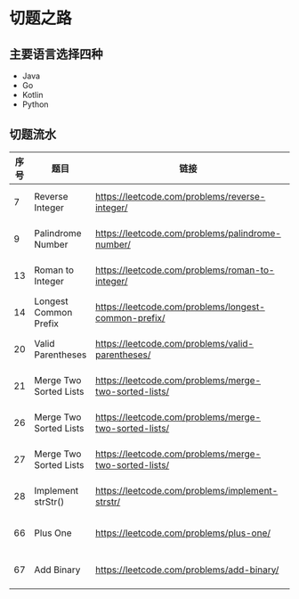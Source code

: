 # 切题之路
## 主要语言选择四种
- Java
- Go
- Kotlin
- Python

## 切题流水

|  序号 |  题目   | 链接  | 解题报告 |
|  ---- |  ----  | ----  | ----  |
|  7 | Reverse Integer  | https://leetcode.com/problems/reverse-integer/ |  [Java](./src/main/java/org/example/leetcode/java/LeetCode0007.java) [Go](./src/main/java/org/example/leetcode/go/go0007.go) [Kotlin](./src/main/java/org/example/leetcode/kotlin/kt0007.kt) |
|  9 | Palindrome Number  | https://leetcode.com/problems/palindrome-number/ |  [Java](./src/main/java/org/example/leetcode/java/LeetCode0009.java) [Go](./src/main/java/org/example/leetcode/go/go0009.go) [Kotlin](./src/main/java/org/example/leetcode/kotlin/kt0009.kt) |
|  13 | Roman to Integer  | https://leetcode.com/problems/roman-to-integer/ |  [Java](./src/main/java/org/example/leetcode/java/LeetCode0013.java) [Go](./src/main/java/org/example/leetcode/go/go0013.go) [Kotlin](./src/main/java/org/example/leetcode/kotlin/kt0013.kt) |
|  14 | Longest Common Prefix | https://leetcode.com/problems/longest-common-prefix/ |  [Java](./src/main/java/org/example/leetcode/java/LeetCode0014.java) [Go](./src/main/java/org/example/leetcode/go/go0014.go) [Kotlin](./src/main/java/org/example/leetcode/kotlin/kt0014.kt) |
|  20 | Valid Parentheses | https://leetcode.com/problems/valid-parentheses/ |  [Java](./src/main/java/org/example/leetcode/java/LeetCode0020.java) [Go](./src/main/java/org/example/leetcode/go/go0020.go) [Kotlin](./src/main/java/org/example/leetcode/kotlin/kt0020.kt) |
|  21 | Merge Two Sorted Lists | https://leetcode.com/problems/merge-two-sorted-lists/ |  [Java](./src/main/java/org/example/leetcode/java/LeetCode0021.java) [Go](./src/main/java/org/example/leetcode/go/go0021.go) [Kotlin](./src/main/java/org/example/leetcode/kotlin/kt0021.kt) |
|  26 | Merge Two Sorted Lists | https://leetcode.com/problems/merge-two-sorted-lists/ |  [Java](./src/main/java/org/example/leetcode/java/LeetCode0026.java) [Go](./src/main/java/org/example/leetcode/go/go0026.go) [Kotlin](./src/main/java/org/example/leetcode/kotlin/kt0026.kt) |
|  27 | Merge Two Sorted Lists | https://leetcode.com/problems/merge-two-sorted-lists/ |  [Java](./src/main/java/org/example/leetcode/java/LeetCode0027.java) [Go](./src/main/java/org/example/leetcode/go/go0027.go) [Kotlin](./src/main/java/org/example/leetcode/kotlin/kt0027.kt) |
|  28 | Implement strStr() | https://leetcode.com/problems/implement-strstr/ |  [Java](./src/main/java/org/example/leetcode/java/LeetCode0028.java) [Go](./src/main/java/org/example/leetcode/go/go0028.go) [Kotlin](./src/main/java/org/example/leetcode/kotlin/kt0028.kt) |
|  66 | Plus One | https://leetcode.com/problems/plus-one/ |  [Java](./src/main/java/org/example/leetcode/java/LeetCode0066.java) [Go](./src/main/java/org/example/leetcode/go/go0066.go) [Kotlin](./src/main/java/org/example/leetcode/kotlin/kt0066.kt) |
|  67 | Add Binary | https://leetcode.com/problems/add-binary/ |  [Java](./src/main/java/org/example/leetcode/java/LeetCode0067.java) [Go](./src/main/java/org/example/leetcode/go/go0067.go) [Kotlin](./src/main/java/org/example/leetcode/kotlin/kt0067.kt) |
